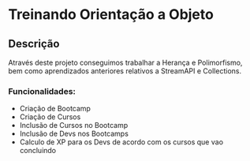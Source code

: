 # Treinando Orientação a Objeto

## Descrição
Através deste projeto conseguimos trabalhar a Herança e Polimorfismo, bem como aprendizados anteriores relativos a StreamAPI e Collections.

### Funcionalidades:

- Criação de Bootcamp
- Criação de Cursos
- Inclusão de Cursos no Bootcamp
- Inclusão de Devs nos Bootcamps
- Calculo de XP para os Devs de acordo com os cursos que vao concluindo